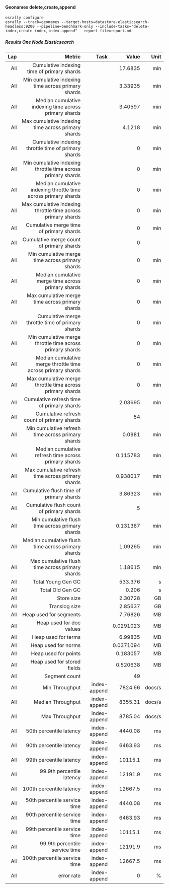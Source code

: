 #### Geonames delete,create,append 

```
esrally configure
esrally --track=geonames --target-hosts=datastore-elasticsearch-headless:9200 --pipeline=benchmark-only --include-tasks="delete-index,create-index,index-append" --report-file=report.md
```

##### Results One Node Elasticsearch

|   Lap |                                                         Metric |         Task |     Value |   Unit |
|------:|---------------------------------------------------------------:|-------------:|----------:|-------:|
|   All |                     Cumulative indexing time of primary shards |              |   17.6835 |    min |
|   All |             Min cumulative indexing time across primary shards |              |   3.33935 |    min |
|   All |          Median cumulative indexing time across primary shards |              |   3.40597 |    min |
|   All |             Max cumulative indexing time across primary shards |              |    4.1218 |    min |
|   All |            Cumulative indexing throttle time of primary shards |              |         0 |    min |
|   All |    Min cumulative indexing throttle time across primary shards |              |         0 |    min |
|   All | Median cumulative indexing throttle time across primary shards |              |         0 |    min |
|   All |    Max cumulative indexing throttle time across primary shards |              |         0 |    min |
|   All |                        Cumulative merge time of primary shards |              |         0 |    min |
|   All |                       Cumulative merge count of primary shards |              |         0 |        |
|   All |                Min cumulative merge time across primary shards |              |         0 |    min |
|   All |             Median cumulative merge time across primary shards |              |         0 |    min |
|   All |                Max cumulative merge time across primary shards |              |         0 |    min |
|   All |               Cumulative merge throttle time of primary shards |              |         0 |    min |
|   All |       Min cumulative merge throttle time across primary shards |              |         0 |    min |
|   All |    Median cumulative merge throttle time across primary shards |              |         0 |    min |
|   All |       Max cumulative merge throttle time across primary shards |              |         0 |    min |
|   All |                      Cumulative refresh time of primary shards |              |   2.03695 |    min |
|   All |                     Cumulative refresh count of primary shards |              |        54 |        |
|   All |              Min cumulative refresh time across primary shards |              |    0.0981 |    min |
|   All |           Median cumulative refresh time across primary shards |              |  0.115783 |    min |
|   All |              Max cumulative refresh time across primary shards |              |  0.938017 |    min |
|   All |                        Cumulative flush time of primary shards |              |   3.86323 |    min |
|   All |                       Cumulative flush count of primary shards |              |         5 |        |
|   All |                Min cumulative flush time across primary shards |              |  0.131367 |    min |
|   All |             Median cumulative flush time across primary shards |              |   1.09265 |    min |
|   All |                Max cumulative flush time across primary shards |              |   1.18615 |    min |
|   All |                                             Total Young Gen GC |              |   533.376 |      s |
|   All |                                               Total Old Gen GC |              |     0.206 |      s |
|   All |                                                     Store size |              |   2.30728 |     GB |
|   All |                                                  Translog size |              |   2.85637 |     GB |
|   All |                                         Heap used for segments |              |   7.76826 |     MB |
|   All |                                       Heap used for doc values |              | 0.0291023 |     MB |
|   All |                                            Heap used for terms |              |   6.99835 |     MB |
|   All |                                            Heap used for norms |              | 0.0371094 |     MB |
|   All |                                           Heap used for points |              |  0.183057 |     MB |
|   All |                                    Heap used for stored fields |              |  0.520638 |     MB |
|   All |                                                  Segment count |              |        49 |        |
|   All |                                                 Min Throughput | index-append |   7824.66 | docs/s |
|   All |                                              Median Throughput | index-append |   8355.31 | docs/s |
|   All |                                                 Max Throughput | index-append |   8785.04 | docs/s |
|   All |                                        50th percentile latency | index-append |   4440.08 |     ms |
|   All |                                        90th percentile latency | index-append |   6463.93 |     ms |
|   All |                                        99th percentile latency | index-append |   10115.1 |     ms |
|   All |                                      99.9th percentile latency | index-append |   12191.9 |     ms |
|   All |                                       100th percentile latency | index-append |   12667.5 |     ms |
|   All |                                   50th percentile service time | index-append |   4440.08 |     ms |
|   All |                                   90th percentile service time | index-append |   6463.93 |     ms |
|   All |                                   99th percentile service time | index-append |   10115.1 |     ms |
|   All |                                 99.9th percentile service time | index-append |   12191.9 |     ms |
|   All |                                  100th percentile service time | index-append |   12667.5 |     ms |
|   All |                                                     error rate | index-append |         0 |      % |


